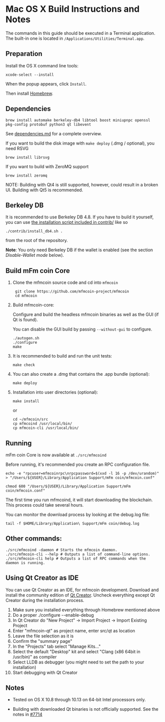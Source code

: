 Mac OS X Build Instructions and Notes
====================================
The commands in this guide should be executed in a Terminal application.
The built-in one is located in `/Applications/Utilities/Terminal.app`.

Preparation
-----------
Install the OS X command line tools:

`xcode-select --install`

When the popup appears, click `Install`.

Then install [Homebrew](https://brew.sh).

Dependencies
----------------------

    brew install automake berkeley-db4 libtool boost miniupnpc openssl pkg-config protobuf python3 qt libevent

See [dependencies.md](dependencies.md) for a complete overview.

If you want to build the disk image with `make deploy` (.dmg / optional), you need RSVG

    brew install librsvg

If you want to build with ZeroMQ support
    
    brew install zeromq

NOTE: Building with Qt4 is still supported, however, could result in a broken UI. Building with Qt5 is recommended.

Berkeley DB
-----------
It is recommended to use Berkeley DB 4.8. If you have to build it yourself,
you can use [the installation script included in contrib/](/contrib/install_db4.sh)
like so

```shell
./contrib/install_db4.sh .
```

from the root of the repository.

**Note**: You only need Berkeley DB if the wallet is enabled (see the section *Disable-Wallet mode* below).

Build mFm coin Core
------------------------

1. Clone the mfmcoin source code and cd into `mfmcoin`

        git clone https://github.com/mfmcoin-project/mfmcoin
        cd mfmcoin

2.  Build mfmcoin-core:

    Configure and build the headless mfmcoin binaries as well as the GUI (if Qt is found).

    You can disable the GUI build by passing `--without-gui` to configure.

        ./autogen.sh
        ./configure
        make

3.  It is recommended to build and run the unit tests:

        make check

4.  You can also create a .dmg that contains the .app bundle (optional):

        make deploy

5.  Installation into user directories (optional):

        make install

    or

        cd ~/mfmcoin/src
        cp mfmcoind /usr/local/bin/
        cp mfmcoin-cli /usr/local/bin/

Running
-------

mFm coin Core is now available at `./src/mfmcoind`

Before running, it's recommended you create an RPC configuration file.

    echo -e "rpcuser=mfmcoinrpc\nrpcpassword=$(xxd -l 16 -p /dev/urandom)" > "/Users/${USER}/Library/Application Support/mFm coin/mfmcoin.conf"

    chmod 600 "/Users/${USER}/Library/Application Support/mFm coin/mfmcoin.conf"

The first time you run mfmcoind, it will start downloading the blockchain. This process could take several hours.

You can monitor the download process by looking at the debug.log file:

    tail -f $HOME/Library/Application\ Support/mFm coin/debug.log

Other commands:
-------

    ./src/mfmcoind -daemon # Starts the mfmcoin daemon.
    ./src/mfmcoin-cli --help # Outputs a list of command-line options.
    ./src/mfmcoin-cli help # Outputs a list of RPC commands when the daemon is running.

Using Qt Creator as IDE
------------------------
You can use Qt Creator as an IDE, for mfmcoin development.
Download and install the community edition of [Qt Creator](https://www.qt.io/download/).
Uncheck everything except Qt Creator during the installation process.

1. Make sure you installed everything through Homebrew mentioned above
2. Do a proper ./configure --enable-debug
3. In Qt Creator do "New Project" -> Import Project -> Import Existing Project
4. Enter "mfmcoin-qt" as project name, enter src/qt as location
5. Leave the file selection as it is
6. Confirm the "summary page"
7. In the "Projects" tab select "Manage Kits..."
8. Select the default "Desktop" kit and select "Clang (x86 64bit in /usr/bin)" as compiler
9. Select LLDB as debugger (you might need to set the path to your installation)
10. Start debugging with Qt Creator

Notes
-----

* Tested on OS X 10.8 through 10.13 on 64-bit Intel processors only.

* Building with downloaded Qt binaries is not officially supported. See the notes in [#7714](https://github.com/bitcoin/bitcoin/issues/7714)
